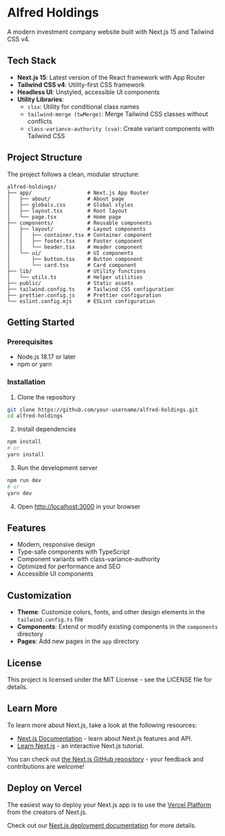 # Alfred Holdings

A modern investment company website built with Next.js 15 and Tailwind CSS v4.

## Tech Stack

- **Next.js 15**: Latest version of the React framework with App Router
- **Tailwind CSS v4**: Utility-first CSS framework
- **Headless UI**: Unstyled, accessible UI components
- **Utility Libraries**:
  - `clsx`: Utility for conditional class names
  - `tailwind-merge (twMerge)`: Merge Tailwind CSS classes without conflicts
  - `class-variance-authority (cva)`: Create variant components with Tailwind CSS

## Project Structure

The project follows a clean, modular structure:

```
alfred-holdings/
├── app/                  # Next.js App Router
│   ├── about/            # About page
│   ├── globals.css       # Global styles
│   ├── layout.tsx        # Root layout
│   └── page.tsx          # Home page
├── components/           # Reusable components
│   ├── layout/           # Layout components
│   │   ├── container.tsx # Container component
│   │   ├── footer.tsx    # Footer component
│   │   └── header.tsx    # Header component
│   └── ui/               # UI components
│       ├── button.tsx    # Button component
│       └── card.tsx      # Card component
├── lib/                  # Utility functions
│   └── utils.ts          # Helper utilities
├── public/               # Static assets
├── tailwind.config.ts    # Tailwind CSS configuration
├── prettier.config.js    # Prettier configuration
└── eslint.config.mjs     # ESLint configuration
```

## Getting Started

### Prerequisites

- Node.js 18.17 or later
- npm or yarn

### Installation

1. Clone the repository
```bash
git clone https://github.com/your-username/alfred-holdings.git
cd alfred-holdings
```

2. Install dependencies
```bash
npm install
# or
yarn install
```

3. Run the development server
```bash
npm run dev
# or
yarn dev
```

4. Open [http://localhost:3000](http://localhost:3000) in your browser

## Features

- Modern, responsive design
- Type-safe components with TypeScript
- Component variants with class-variance-authority
- Optimized for performance and SEO
- Accessible UI components

## Customization

- **Theme**: Customize colors, fonts, and other design elements in the `tailwind.config.ts` file
- **Components**: Extend or modify existing components in the `components` directory
- **Pages**: Add new pages in the `app` directory

## License

This project is licensed under the MIT License - see the LICENSE file for details.

## Learn More

To learn more about Next.js, take a look at the following resources:

- [Next.js Documentation](https://nextjs.org/docs) - learn about Next.js features and API.
- [Learn Next.js](https://nextjs.org/learn) - an interactive Next.js tutorial.

You can check out [the Next.js GitHub repository](https://github.com/vercel/next.js) - your feedback and contributions are welcome!

## Deploy on Vercel

The easiest way to deploy your Next.js app is to use the [Vercel Platform](https://vercel.com/new?utm_medium=default-template&filter=next.js&utm_source=create-next-app&utm_campaign=create-next-app-readme) from the creators of Next.js.

Check out our [Next.js deployment documentation](https://nextjs.org/docs/app/building-your-application/deploying) for more details.

